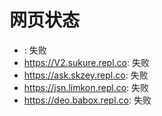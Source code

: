 # 网页状态
- : 失败
- https://V2.sukure.repl.co: 失败
- https://ask.skzey.repl.co: 失败
- https://jsn.limkon.repl.co: 失败
- https://deo.babox.repl.co: 失败
